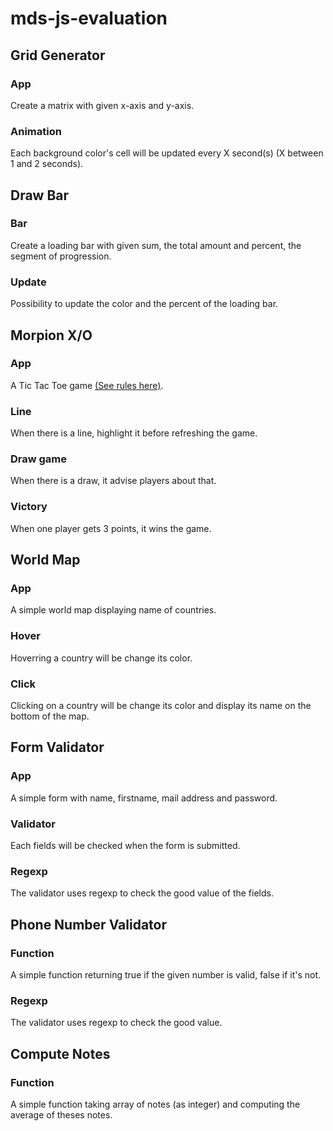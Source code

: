 # mds-js-evaluation

## Grid Generator
### App
Create a matrix with given x-axis and y-axis.

### Animation
Each background color's cell will be updated every X second(s) (X between 1 and 2 seconds).

## Draw Bar
### Bar
Create a loading bar with given sum, the total amount and percent, the segment of progression.

### Update
Possibility to update the color and the percent of the loading bar.

## Morpion X/O
### App
A Tic Tac Toe game [(See rules here)](https://en.wikipedia.org/wiki/Tic-tac-toe).

### Line
When there is a line, highlight it before refreshing the game.

### Draw game
When there is a draw, it advise players about that.

### Victory
When one player gets 3 points, it wins the game.

## World Map
### App
A simple world map displaying name of countries.

### Hover
Hoverring a country will be change its color.

### Click
Clicking on a country will be change its color and display its name on the bottom of the map.

## Form Validator
### App
A simple form with name, firstname, mail address and password.

### Validator
Each fields will be checked when the form is submitted.

### Regexp
The validator uses regexp to check the good value of the fields.

## Phone Number Validator
### Function
A simple function returning true if the given number is valid, false if it's not.

### Regexp
The validator uses regexp to check the good value.

## Compute Notes
### Function
A simple function taking array of notes (as integer) and computing the average of theses notes.
